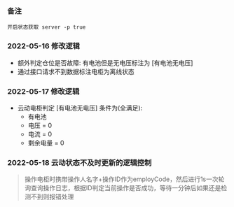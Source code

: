 ### 备注
`开启状态获取 server -p true`

### 2022-05-16 修改逻辑
- 额外判定仓位是否故障: 有电池但是无电压标注为 [有电池无电压]
- 通过接口请求不到数据标注电柜为离线状态


### 2022-05-17 修改逻辑
- 云动电柜判定 [有电池无电压] 条件为(全满足):
  - 有电池
  - 电压 = 0
  - 电流 = 0
  - 剩余电量 = 0


### 2022-05-18 云动状态不及时更新的逻辑控制
> 操作电柜时携带操作人名字+操作ID作为employCode，然后进行1s一次轮询查询操作日志，根据ID判定当前操作是否成功，等待一分钟后如果还是检测不到则报错处理


